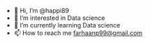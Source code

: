 - 👋 Hi, I’m @happi89
- 👀 I’m interested in Data science
- 🌱 I’m currently learning Data science 
- 📫 How to reach me farhaanp99@gmail.com 

<!---
happi89/happi89 is a ✨ special ✨ repository because its `README.md` (this file) appears on your GitHub profile.
You can click the Preview link to take a look at your changes.
--->
